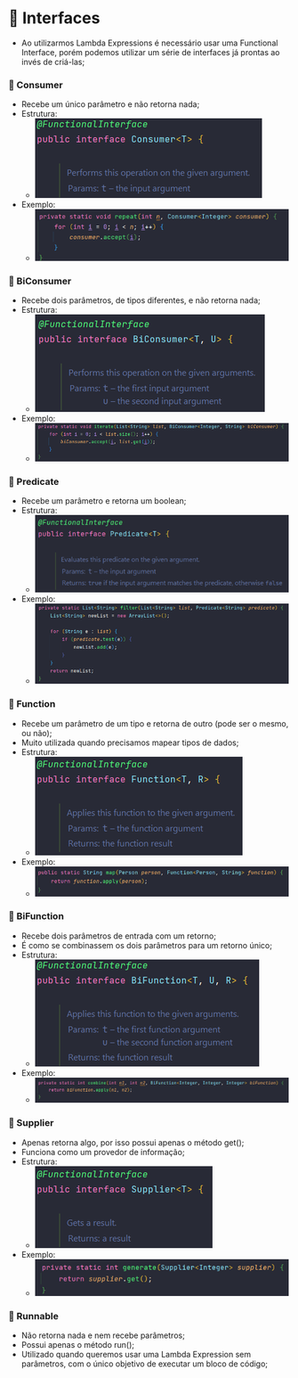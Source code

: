 # :memo: Interfaces

* Ao utilizarmos Lambda Expressions é necessário usar uma Functional Interface, porém podemos utilizar um série de interfaces já prontas ao invés de criá-las;

### :pushpin: Consumer
* Recebe um único parâmetro e não retorna nada;
* Estrutura:
  - ![img_7.png](img/img_7.png)
* Exemplo:
  - ![img.png](img/img.png)

### :pushpin: BiConsumer
* Recebe dois parâmetros, de tipos diferentes, e não retorna nada;
* Estrutura:
  - ![img_8.png](img/img_8.png)
* Exemplo:
  - ![img_1.png](img/img_1.png)

### :pushpin: Predicate
* Recebe um parâmetro e retorna um boolean;
* Estrutura:
  - ![img_9.png](img/img_9.png)
* Exemplo: 
  - ![img_2.png](img/img_2.png)

### :pushpin: Function
* Recebe um parâmetro de um tipo e retorna de outro (pode ser o mesmo, ou não);
* Muito utilizada quando precisamos mapear tipos de dados;
* Estrutura:
  - ![img_5.png](img/img_5.png)
* Exemplo:
  - ![img_3.png](img/img_3.png)

### :pushpin: BiFunction
* Recebe dois parâmetros de entrada com um retorno;
* É como se combinassem os dois parâmetros para um retorno único;
* Estrutura: 
  - ![img_6.png](img/img_6.png)
* Exemplo:
  - ![img_10.png](img/img_10.png)

### :pushpin: Supplier
* Apenas retorna algo, por isso possui apenas o método get();
* Funciona como um provedor de informação;
* Estrutura:
  - ![img_12.png](img/img_12.png)
* Exemplo: 
  - ![img_11.png](img/img_11.png)

### :pushpin: Runnable
* Não retorna nada e nem recebe parâmetros;
* Possui apenas o método run();
* Utilizado quando queremos usar uma Lambda Expression sem parâmetros, com o único objetivo de executar um bloco de código;
